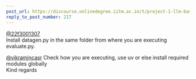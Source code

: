 ```yaml
---
post_url: https://discourse.onlinedegree.iitm.ac.in/t/project-1-llm-based-automation-agent-discussion-thread-tds-jan-2025/164277/218
reply_to_post_number: 217
---
```

[@22f3001307](/u/22f3001307)  
Install datagen.py in the same folder from where you are executing evaluate.py.

[@vikramjncasr](/u/vikramjncasr) Check how you are executing, use uv or else install required modules globally  
Kind regards